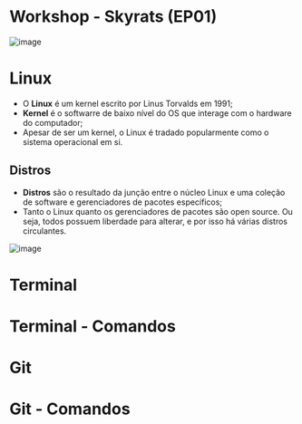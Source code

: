 # Workshop - Skyrats (EP01)

![image](https://github.com/iOtavio/Workshop-sky/assets/124748405/738fd201-3c35-4fee-9a22-1c6c75ecf046)

# Linux
- O **Linux** é um kernel escrito por Linus Torvalds em 1991;
- **Kernel** é o softwarre de baixo nível do OS que interage com o hardware do computador;
- Apesar de ser um kernel, o Linux é tradado popularmente como o sistema operacional em si.
## Distros
- **Distros** são o resultado da junção entre o núcleo Linux e uma coleção de software e gerenciadores de pacotes específicos;
- Tanto o Linux quanto os gerenciadores de pacotes são open source. Ou seja, todos possuem liberdade para alterar, e por isso há várias distros circulantes.

![image](https://github.com/iOtavio/Workshop-sky/assets/124748405/738fd201-3c35-4fee-9a22-1c6c75ecf046)


# Terminal
# Terminal - Comandos
# Git
# Git - Comandos

